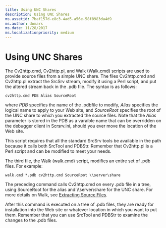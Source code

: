 ```yaml
---
title: Using UNC Shares
description: Using UNC Shares
ms.assetid: 7baf157d-e8c3-4ad5-a56e-58f8983da4d9
ms.author: domars
ms.date: 11/28/2017
ms.localizationpriority: medium
---
```


# Using UNC Shares


The Cv2http.cmd, Cv2http.pl, and Walk (Walk.cmd) scripts are used to provide source files from a simple UNC share. The files Cv2http.cmd and Cv2http.pl extract the SrcSrv stream, modify it using a Perl script, and put the altered stream back in the .pdb file. The syntax is as follows:

```
cv2http.cmd PDB Alias SourceRoot
```

where *PDB* specifies the name of the .pdbfile to modify, *Alias* specifies the logical name to apply to your Web site, and *SourceRoot* specifies the root of the UNC share to which you extracted the source files. Note that the *Alias* parameter is stored in the PDB as a varaible name that can be overridden on the debugger client in Scrsrv.ini, should you ever move the location of the Web site.

This script requires that all the standard SrcSrv tools be available in the path because it calls both SrcTool and PDBStr. Remember that Cv2http.pl is a Perl script and can be modified to meet your needs.

The third file, the Walk (walk.cmd) script, modifies an entire set of .pdb files. For example:

```
walk.cmd *.pdb cv2http.cmd SourceRoot \\server\share
```

The preceding command calls Cv2http.cmd on every .pdb file in a tree, using SourceRoot for the alias and \\\\server\\share for the UNC share. For more details on Walk, see [Extracting Source Files](extracting-source-files.md).

After this command is executed on a tree of .pdb files, they are ready for installation into the Web site or whatever location in which you want to put them. Remember that you can use SrcTool and PDBStr to examine the changes to the .pdb files.

 

 





